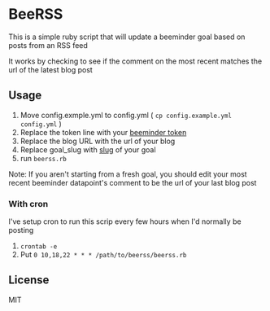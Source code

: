 # BeeRSS

This is a simple ruby script that will update a beeminder goal based on posts from an RSS feed

It works by checking to see if the comment on the most recent matches the url of the latest blog post

## Usage

 1. Move config.exmple.yml to config.yml ( `cp config.example.yml config.yml` )
 2. Replace the token line with your [beeminder token](https://www.beeminder.com/api/v1/auth_token.json)
 3. Replace the blog URL with the url of your blog
 4. Replace goal_slug with [slug](http://www.rubydoc.info/github/beeminder/beeminder-gem/master/Beeminder/Goal:slug) of your goal
 5. run `beerss.rb`

Note: If you aren't starting from a fresh goal, you should edit your most recent beeminder datapoint's comment to be the url of your last blog post

### With cron

I've setup cron to run this scrip every few hours when I'd normally be posting

 1. `crontab -e`
 2. Put `0 10,18,22 * * * /path/to/beerss/beerss.rb`

## License

MIT
